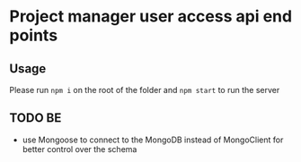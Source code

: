 # Project manager user access api end points


## Usage
Please run `npm i` on the root of the folder and `npm start` to run the server

## TODO BE
- use Mongoose to connect to the MongoDB instead of MongoClient for better control over the schema
